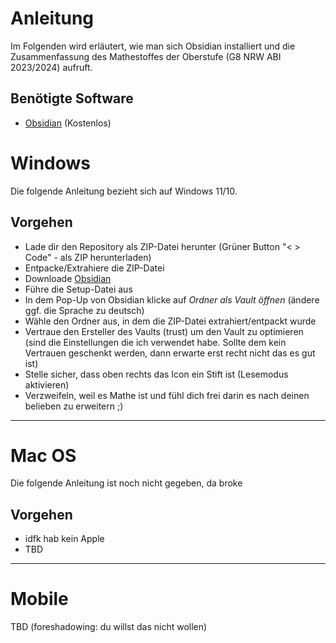 # Anleitung

Im Folgenden wird erläutert, wie man sich Obsidian installiert und die Zusammenfassung des Mathestoffes der Oberstufe (G8 NRW ABI 2023/2024) aufruft.

## Benötigte Software

- [Obsidian](https://obsidian.md/download) (Kostenlos)

# Windows

Die folgende Anleitung bezieht sich auf Windows 11/10.

## Vorgehen 

- Lade dir den Repository als ZIP-Datei herunter (Grüner Button "< > Code" - als ZIP herunterladen)
- Entpacke/Extrahiere die ZIP-Datei
- Downloade [Obsidian](https://obsidian.md/download) 
- Führe die Setup-Datei aus
- In dem Pop-Up von Obsidian klicke auf _Ordner als Vault öffnen_ (ändere ggf. die Sprache zu deutsch)
- Wähle den Ordner aus, in dem die ZIP-Datei extrahiert/entpackt wurde
- Vertraue den Ersteller des Vaults (trust) um den Vault zu optimieren (sind die Einstellungen die ich verwendet habe. Sollte dem kein Vertrauen geschenkt werden, dann erwarte erst recht nicht das es gut ist)
- Stelle sicher, dass oben rechts das Icon ein Stift ist (Lesemodus aktivieren)
- Verzweifeln, weil es Mathe ist und fühl dich frei darin es nach deinen belieben zu erweitern ;)

---
# Mac OS

Die folgende Anleitung ist noch nicht gegeben, da broke 

## Vorgehen

- idfk hab kein Apple 
- TBD

---
# Mobile

TBD (foreshadowing: du willst das nicht wollen)

